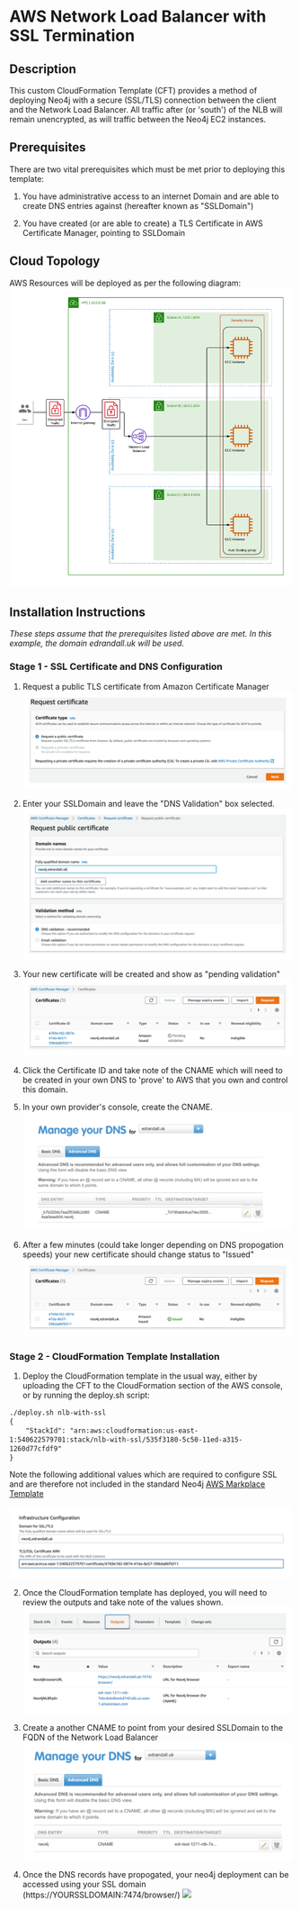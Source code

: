 # AWS Network Load Balancer with SSL Termination

## Description

This custom CloudFormation Template (CFT) provides a method of deploying Neo4j with a secure (SSL/TLS) connection between the client and the Network Load Balancer.  All traffic after (or 'south') of the NLB will remain unencrypted, as will traffic between the Neo4j EC2 instances.

## Prerequisites

There are two vital prerequisites which must be met prior to deploying this template:

1) You have administrative access to an internet Domain and are able to create DNS entries against (hereafter known as "SSLDomain")

2) You have created (or are able to create) a TLS Certificate in AWS Certificate Manager, pointing to SSLDomain

## Cloud Topology
AWS Resources will be deployed as per the following diagram:
![](images/nlb-ssl-diagram.png?raw=true)

## Installation Instructions

_These steps assume that the prerequisites listed above are met.  In this example, the domain edrandall.uk will be used._

### Stage 1 - SSL Certificate and DNS Configuration

1) Request a public TLS certificate from Amazon Certificate Manager
![](images/request-certificate.png?raw=true)

2) Enter your SSLDomain and leave the "DNS Validation" box selected.
![](images/request-public-certificate.png?raw=true)

3) Your new certificate will be created and show as "pending validation"
![](images/cert-pending-validation.png?raw=true)

4) Click the Certificate ID and take note of the CNAME which will need to be created in your own DNS to 'prove' to AWS that you own and control this domain.

5) In your own provider's console, create the CNAME.
![](images/cname-dns-ownership.png?raw=true)

6) After a few minutes (could take longer depending on DNS propogation speeds) your new certificate should change status to "Issued"
![](images/cert-issued.png?raw=true)


### Stage 2 - CloudFormation Template Installation

1) Deploy the CloudFormation template in the usual way, either by uploading the CFT to the CloudFormation section of the AWS console, or by running the deploy.sh script:

```
./deploy.sh nlb-with-ssl
{
    "StackId": "arn:aws:cloudformation:us-east-1:540622579701:stack/nlb-with-ssl/535f3180-5c50-11ed-a315-1260d77cfdf9"
}
```

Note the following additional values which are required to configure SSL and are therefore not included in the standard Neo4j [AWS Markplace Template](../../marketplace/) 

![](images/cft-config.png?raw=true)

2) Once the CloudFormation template has deployed, you will need to review the outputs and take note of the values shown.
![](images/outputs.png?raw=true)

3) Create a another CNAME to point from your desired SSLDomain to the FQDN of the Network Load Balancer
![](images/create-cname-for-nlb.png?raw=true)

4) Once the DNS records have propogated, your neo4j deployment can be accessed using your SSL domain (https://YOURSSLDOMAIN:7474/browser/)
![](images/neo4j-behind-ssl?raw=true)






